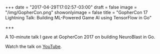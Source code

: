 +++
date = "2017-04-29T17:02:57-03:00"
draft = false
image = "/img/GopherCon.png"
showonlyimage = false
title = "GopherCon 17 Lightning Talk: Building ML-Powered Game AI using TensorFlow in Go"

+++

A 10-minute talk I gave at GopherCon 2017 on building NeuroBlast in Go.  
<!--more-->

Watch the talk on [YouTube](https://www.youtube.com/watch?v=oiorteQg9n0).
